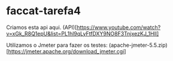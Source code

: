 # faccat-tarefa4

Criamos esta api aqui.
(API)[https://www.youtube.com/watch?v=xGk_R8Q1epU&list=PL1hl9qLyFtfDXY9NO8F3TnjxezKJ_1HlI]

Utilizamos o Jmeter para fazer os testes:
(apache-jmeter-5.5.zip)[https://jmeter.apache.org/download_jmeter.cgi]
